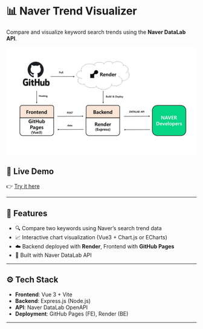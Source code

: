 # 📊 Naver Trend Visualizer

Compare and visualize keyword search trends using the **Naver DataLab API**.

![Architecture](https://raw.githubusercontent.com/emigrated22/portfolio/main/Projects/Trend_Visualizer/Project_architecture.jpg)



## 🔗 Live Demo

👉 [Try it here](https://emigrated22.github.io/Data_Visualization/)

---

## 🚀 Features

- 🔍 Compare two keywords using Naver’s search trend data
- 📈 Interactive chart visualization (Vue3 + Chart.js or ECharts)
- ☁️ Backend deployed with **Render**, Frontend with **GitHub Pages**
- 🧠 Built with Naver DataLab API

---

## ⚙️ Tech Stack

- **Frontend**: Vue 3 + Vite
- **Backend**: Express.js (Node.js)
- **API**: Naver DataLab OpenAPI
- **Deployment**: GitHub Pages (FE), Render (BE)

---

